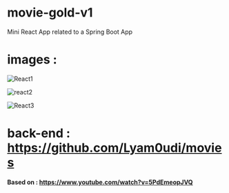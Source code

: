 # movie-gold-v1
Mini React App related to a Spring Boot App

# images : 
![React1](https://user-images.githubusercontent.com/67929106/216205605-5b63a742-d56b-4c7d-8f37-f171e875f51a.png)

![react2](https://user-images.githubusercontent.com/67929106/216205620-765857e5-8511-4e97-8de4-bdad9ca8888e.png)

![React3](https://user-images.githubusercontent.com/67929106/216205640-fdf71d87-45f3-4deb-9bee-69026d147887.png)

# back-end : https://github.com/Lyam0udi/movies


#### Based on : https://www.youtube.com/watch?v=5PdEmeopJVQ
